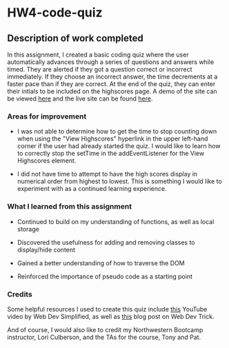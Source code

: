 # HW4-code-quiz

## Description of work completed
In this assignment, I created a basic coding quiz where the user automatically advances through a series of questions and answers while timed.  They are alerted if they got a question correct or incorrect immediately.  If they choose an incorrect answer, the time decrements at a faster pace than if they are correct.  At the end of the quiz, they can enter their intials to be included on the highscores page.  A demo of the site can be viewed [here](Assets/04-web-apis-homework-demo.gif) and the live site can be found [here](https://emblair96.github.io/HW4-code-quiz/).  

### Areas for improvement

* I was not able to determine how to get the time to stop counting down when using the "View Highscores" hyperlink in the upper left-hand corner if the user had already started the quiz.  I would like to learn how to correctly stop the setTime in the addEventListener for the View Highscores element.

* I did not have time to attempt to have the high scores display in numerical order from highest to lowest.  This is something I would like to experiment with as a continued learning experience.  

### What I learned from this assignment

* Continued to build on my understanding of functions, as well as local storage

* Discovered the usefulness for adding and removing classes to display/hide content

* Gained a better understanding of how to traverse the DOM

* Reinforced the importance of pseudo code as a starting point

### Credits
Some helpful resources I used to create this quiz include [this](https://www.youtube.com/watch?v=R1S_NhKkvGA&t=620s) YouTube video by Web Dev Simplified, as well as [this](https://webdevtrick.com/create-javascript-quiz-program/) blog post on Web Dev Trick.

And of course, I would also like to credit my Northwestern Bootcamp instructor, Lori Culberson, and the TAs for the course, Tony and Pat.
